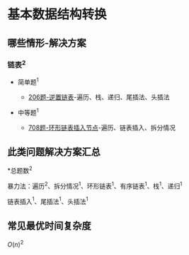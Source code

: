 # 基本数据结构转换

## 哪些情形-解决方案

### 链表$^2$

+ 简单题$^1$

  + [206题-逆置链表]-遍历、栈、递归、尾插法、头插法

+ 中等题$^1$

  + [708题-环形链表插入节点]-遍历、链表插入、拆分情况

## 此类问题解决方案汇总

\*总题数$^2$

暴力法：遍历$^2$、拆分情况$^1$、环形链表$^1$、有序链表$^1$、栈$^1$、递归$^1$

链表插入$^1$、尾插法$^1$、头插法$^1$

## 常见最优时间复杂度

$O(n)^2$

<!-- 题目链接 -->
[708题-环形链表插入节点]:708-InsertintoaSortedCircularLinkedList.md
[206题-逆置链表]:206-ReverseLinkedList.md
